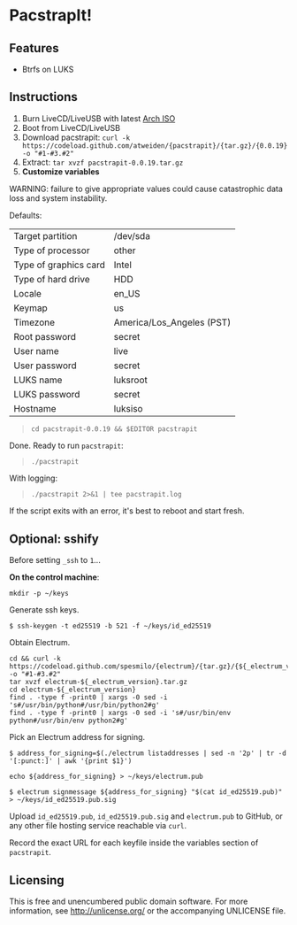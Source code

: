 PacstrapIt!
===========

Features
--------

- Btrfs on LUKS


Instructions
------------

1. Burn LiveCD/LiveUSB with latest [Arch ISO](https://www.archlinux.org/download/)
2. Boot from LiveCD/LiveUSB
3. Download pacstrapit: `curl -k https://codeload.github.com/atweiden/{pacstrapit}/{tar.gz}/{0.0.19} -o "#1-#3.#2"`
4. Extract: `tar xvzf pacstrapit-0.0.19.tar.gz`
5. **Customize variables**

WARNING: failure to give appropriate values could cause catastrophic
data loss and system instability.

Defaults:

<table>
<tr><td>Target partition</td><td>/dev/sda</td><tr>
<tr><td>Type of processor</td><td>other</td><tr>
<tr><td>Type of graphics card</td><td>Intel</td><tr>
<tr><td>Type of hard drive</td><td>HDD</td><tr>
<tr><td>Locale</td><td>en_US</td><tr>
<tr><td>Keymap</td><td>us</td><tr>
<tr><td>Timezone</td><td>America/Los_Angeles (PST)</td><tr>
<tr><td>Root password</td><td>secret</td><tr>
<tr><td>User name</td><td>live</td><tr>
<tr><td>User password</td><td>secret</td><tr>
<tr><td>LUKS name</td><td>luksroot</td><tr>
<tr><td>LUKS password</td><td>secret</td><tr>
<tr><td>Hostname</td><td>luksiso</td><tr>
</table>

> `cd pacstrapit-0.0.19 && $EDITOR pacstrapit`

Done. Ready to run `pacstrapit`:

> `./pacstrapit`

With logging:

> `./pacstrapit 2>&1 | tee pacstrapit.log`

If the script exits with an error, it's best to reboot and start fresh.


Optional: sshify
----------------

Before setting `_ssh` to `1`...

**On the control machine**:

`mkdir -p ~/keys`

Generate ssh keys.

```
$ ssh-keygen -t ed25519 -b 521 -f ~/keys/id_ed25519
```

Obtain Electrum.

```
cd && curl -k https://codeload.github.com/spesmilo/{electrum}/{tar.gz}/{${_electrum_version}} -o "#1-#3.#2"
tar xvzf electrum-${_electrum_version}.tar.gz
cd electrum-${_electrum_version}
find . -type f -print0 | xargs -0 sed -i 's#/usr/bin/python#/usr/bin/python2#g'
find . -type f -print0 | xargs -0 sed -i 's#/usr/bin/env python#/usr/bin/env python2#g'
```

Pick an Electrum address for signing.

```
$ address_for_signing=$(./electrum listaddresses | sed -n '2p' | tr -d '[:punct:]' | awk '{print $1}')
```

```
echo ${address_for_signing} > ~/keys/electrum.pub
```

```
$ electrum signmessage ${address_for_signing} "$(cat id_ed25519.pub)" > ~/keys/id_ed25519.pub.sig
```

Upload `id_ed25519.pub`, `id_ed25519.pub.sig` and `electrum.pub` to
GitHub, or any other file hosting service reachable via `curl`.

Record the exact URL for each keyfile inside the variables section of
`pacstrapit`.


Licensing
---------

This is free and unencumbered public domain software. For more
information, see http://unlicense.org/ or the accompanying UNLICENSE file.
